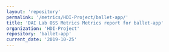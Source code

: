 ```yaml
---
layout: 'repository'
permalink: '/metrics/HDI-Project/ballet-app/'
title: 'DAI Lab OSS Metrics Metrics report for ballet-app'
organization: 'HDI-Project'
repository: 'ballet-app'
current_date: '2019-10-25'
---
```

